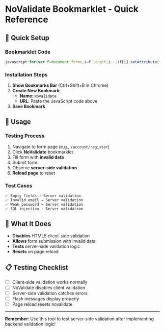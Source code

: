 # NoValidate Bookmarklet - Quick Reference

## 🚀 Quick Setup

### **Bookmarklet Code**
```javascript
javascript:for(var f=document.forms,i=f.length;i--;)f[i].setAttribute("novalidate",i)
```

### **Installation Steps**
1. **Show Bookmarks Bar** (Ctrl+Shift+B in Chrome)
2. **Create New Bookmark**:
   - **Name**: `NoValidate`
   - **URL**: Paste the JavaScript code above
3. **Save Bookmark**

## 🎯 Usage

### **Testing Process**
1. Navigate to form page (e.g., `/account/register`)
2. Click **NoValidate** bookmarklet
3. Fill form with **invalid data**
4. Submit form
5. Observe **server-side validation**
6. **Reload page** to reset

### **Test Cases**
```
✅ Empty fields → Server validation
✅ Invalid email → Server validation  
✅ Weak password → Server validation
✅ SQL injection → Server validation
```

## 🔧 What It Does
- **Disables** HTML5 client-side validation
- **Allows** form submission with invalid data
- **Tests** server-side validation logic
- **Resets** on page reload

## 📋 Testing Checklist
- [ ] Client-side validation works normally
- [ ] NoValidate disables client validation
- [ ] Server-side validation catches errors
- [ ] Flash messages display properly
- [ ] Page reload resets novalidate

---
**Remember**: Use this tool to test server-side validation after implementing backend validation logic!
